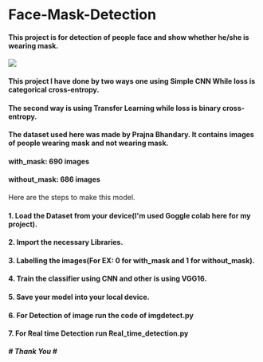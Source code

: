 # Face-Mask-Detection
#### This project is for detection of people face and show whether he/she is wearing mask.
<img src="https://img.etimg.com/thumb/msid-74959025,width-643,imgsize-622136,resizemode-4/mask_istock.jpg">

#### This project I have done by two ways one using Simple CNN While loss is categorical cross-entropy.
#### The second way is using Transfer Learning while loss is binary cross-entropy.
#### The dataset used here was made by  Prajna Bhandary. It contains images of people wearing mask and not wearing mask.
#### with_mask: 690 images
#### without_mask: 686 images
Here are the steps to make this model.
#### 1. Load the Dataset from your device(I'm used Goggle colab here for my project).
#### 2. Import the necessary Libraries.
#### 3. Labelling the images(For EX: 0 for with_mask and 1 for without_mask).
#### 4. Train the classifier using CNN and other is using VGG16.
#### 5. Save your model into your local device.
#### 6. For Detection of image run the code of imgdetect.py
#### 7. For Real time Detection run Real_time_detection.py
*****# Thank You #*****
